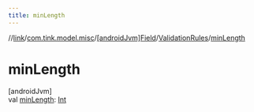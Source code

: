 ```yaml
---
title: minLength
---
```

//[link](../../../../index.html)/[com.tink.model.misc](../../index.html)/[[androidJvm]Field](../index.html)/[ValidationRules](index.html)/[minLength](min-length.html)



# minLength



[androidJvm]\
val [minLength](min-length.html): [Int](https://kotlinlang.org/api/latest/jvm/stdlib/kotlin/-int/index.html)





